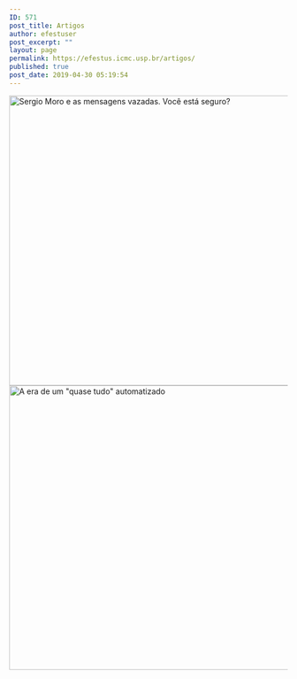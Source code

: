 ```yaml
---
ID: 571
post_title: Artigos
author: efestuser
post_excerpt: ""
layout: page
permalink: https://efestus.icmc.usp.br/artigos/
published: true
post_date: 2019-04-30 05:19:54
---
```

<a href="https://medium.com/efestus-usp/sergio-moro-e-as-mensagens-vazadas-voc%C3%AA-est%C3%A1-seguro-7bb8798c949b">
							<img width="529" height="524" src="https://efestus.icmc.usp.br/wp-content/uploads/2020/02/h1.png" alt="Sergio Moro e as mensagens vazadas. Você está seguro?" srcset="https://efestus.icmc.usp.br/wp-content/uploads/2020/02/h1.png 529w, https://efestus.icmc.usp.br/wp-content/uploads/2020/02/h1-300x297.png 300w, https://efestus.icmc.usp.br/wp-content/uploads/2020/02/h1-150x150.png 150w" sizes="(max-width: 529px) 100vw, 529px" />								</a>
											<a href="https://medium.com/efestus-usp/a-era-de-um-quase-tudo-automatizado-39ff89eb9084">
							<img width="528" height="514" src="https://efestus.icmc.usp.br/wp-content/uploads/2020/02/h2.png" alt="A era de um &quot;quase tudo&quot; automatizado" srcset="https://efestus.icmc.usp.br/wp-content/uploads/2020/02/h2.png 528w, https://efestus.icmc.usp.br/wp-content/uploads/2020/02/h2-300x292.png 300w" sizes="(max-width: 528px) 100vw, 528px" />								</a>